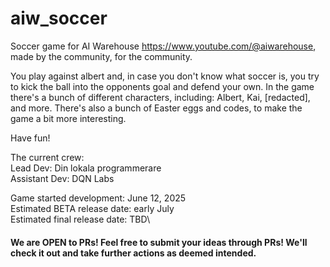 # aiw_soccer

Soccer game for AI Warehouse https://www.youtube.com/@aiwarehouse, made by the community, for the community.

You play against albert and, in case you don't know what soccer is, you try to kick the ball into the opponents goal and defend your own. In the game there's a bunch of different characters, including: Albert, Kai, [redacted], and more. There's also a bunch of Easter eggs and codes, to make the game a bit more interesting.

Have fun!

The current crew: \
Lead Dev: Din lokala programmerare \
Assistant Dev: DQN Labs

Game started development: June 12, 2025\
Estimated BETA release date: early July\
Estimated final release date: TBD\

#### We are OPEN to PRs! Feel free to submit your ideas through PRs! We'll check it out and take further actions as deemed intended.









